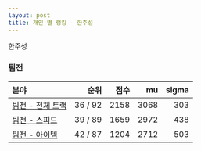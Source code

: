 ```yaml
---
layout: post
title: 개인 별 랭킹 - 한주성
---
```


한주성


### 팀전

| 분야 | 순위 | 점수 | mu | sigma |
|:---|---:|---:|---:|---:|
| [팀전 - 전체 트랙](../team-full) | 36 / 92 | 2158 | 3068 | 303 |
| [팀전 - 스피드](../team-speed) | 39 / 89 | 1659 | 2972 | 438 |
| [팀전 - 아이템](../team-item) | 42 / 87 | 1204 | 2712 | 503 |
